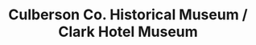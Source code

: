 ---
layout: repo
title: "Culberson Co. Historical Museum / Clark Hotel Museum"
id: 17472
permalink: repos/17472/
---